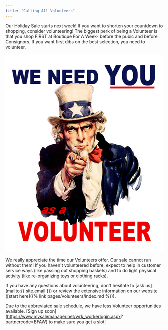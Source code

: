 ```yaml
---
title: "Calling All Volunteers"
---
```


Our Holiday Sale starts next week! If you want to shorten your countdown to shopping, consider volunteering! The biggest perk of being a Volunteer is that you shop FIRST at Boutique For A Week- before the pubic and before Consignors. If you want first dibs on the best selection, you need to volunteer.

![](/img/blog/uncle_sam_volunteer.jpg)

We really appreciate the time our Volunteers offer. Our sale cannot run without them! If you haven't volunteered before, expect to help in customer service ways (like passing out shopping baskets) and to do light physical activity (like re-organizing toys or clothing racks).

If you have any questions about volunteering, don't hesitate to [ask us](mailto:{{ site.email }}) or review the extensive information on our website ([start here]({% link pages/volunteers/index.md %})).

Due to the abbreviated sale schedule, we have less Volunteer opportunities available. [Sign up soon](https://www.mysalemanager.net/wrk_workerlogin.aspx? partnercode=BFAW) to make sure you get a slot!
